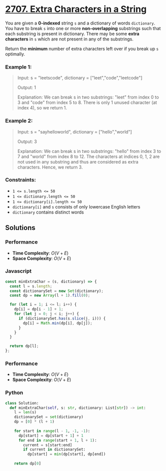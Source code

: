 # [2707. Extra Characters in a String](https://leetcode.com/problems/extra-characters-in-a-string/description)

You are given a **0-indexed** string `s` and a dictionary of words `dictionary`. You have to break `s` into one or more **non-overlapping** substrings such that each substring is present in dictionary. There may be some **extra characters** in `s` which are not present in any of the substrings.

Return the **minimum** number of extra characters left over if you break up `s` optimally.

 
### Example 1:
> Input: s = "leetscode", dictionary = ["leet","code","leetcode"]
>
> Output: 1
>
> Explanation: We can break s in two substrings: "leet" from index 0 to 3 and "code" from index 5 to 8. There is only 1 unused character (at index 4), so we return 1.


### Example 2:
> Input: s = "sayhelloworld", dictionary = ["hello","world"]
>
> Output: 3
>
> Explanation: We can break s in two substrings: "hello" from index 3 to 7 and "world" from index 8 to 12. The characters at indices 0, 1, 2 are not used in any substring and thus are considered as extra characters. Hence, we return 3.
 

### Constraints:
- `1 <= s.length <= 50`
- `1 <= dictionary.length <= 50`
- `1 <= dictionary[i].length <= 50`
- `dictionary[i]` and `s` consists of only lowercase English letters
- `dictionary` contains distinct words


## Solutions

### Performance

- **Time Complexity**: $O(V + E)$
- **Space Complexity**: $O(V + E)$

### Javascript
```javascript
const minExtraChar = (s, dictionary) => {
  const l = s.length;
  const dictionarySet = new Set(dictionary);
  const dp = new Array(l + 1).fill(0);

  for (let i = 1; i <= l; i++) {
    dp[i] = dp[i - 1] + 1;
    for (let j = 0; j < i; j++) {
      if (dictionarySet.has(s.slice(j, i))) {
        dp[i] = Math.min(dp[i], dp[j]);
      }
    }
  }

  return dp[l];
};
```

### Performance

- **Time Complexity**: $O(V + E)$
- **Space Complexity**: $O(V + E)$

### Python
```python
class Solution:
  def minExtraChar(self, s: str, dictionary: List[str]) -> int:
    l = len(s)
    dictionarySet = set(dictionary)
    dp = [0] * (l + 1)
    
    for start in range(l - 1, -1, -1):
      dp[start] = dp[start + 1] + 1
      for end in range(start + 1, l + 1):
        current = s[start:end]
        if current in dictionarySet:
          dp[start] = min(dp[start], dp[end])
          
    return dp[0]
```